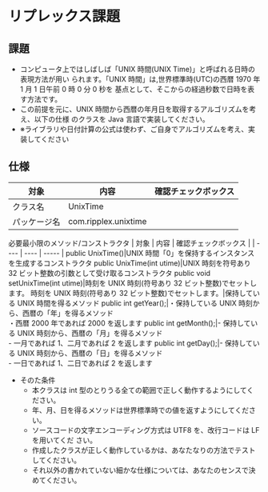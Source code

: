 # リプレックス課題

## 課題
- コンピュータ上ではしばしば「UNIX 時間(UNIX Time)」と呼ばれる日時の表現方法が用い
られます。「UNIX 時間」は,世界標準時(UTC)の⻄暦 1970 年 1 月 1 日午前 0 時 0 分 0 秒を
基点として、そこからの経過秒数で日時を表す方法です。
- この前提を元に、UNIX 時間から⻄暦の年月日を取得するアルゴリズムを考え、以下の仕様
のクラスを Java 言語で実装してください。
- ※ライブラリや日付計算の公式は使わず、ご自身でアルゴリズムを考え、実装してください

## 仕様
| 対象 | 内容 | 確認チェックボックス |
| ---- | ---- | ----- |
 クラス名 | UnixTime |　　
パッケージ名 | com.ripplex.unixtime|

必要最小限のメソッド/コンストラクタ
| 対象 | 内容 | 確認チェックボックス |
| ---- | ---- | ----- |
public UnixTime()|UNIX 時間「0」を保持するインスタンスを生成するコンストラクタ
public UnixTime(int utime)|UNIX 時刻を符号あり 32 ビット整数の引数として受け取るコンストラクタ
public void setUnixTime(int utime)|時刻を UNIX 時刻(符号あり 32 ビット整数)でセットします。
時刻を UNIX 時刻(符号あり 32 ビット整数)でセットします。|保持している UNIX 時間を得るメソッド
public int getYear();|・保持している UNIX 時刻から、⻄暦の「年」を得るメソッド<br>・⻄暦 2000 年であれば 2000 を返します
public int getMonth();|- 保持している UNIX 時刻から、⻄暦の「月」を得るメソッド<br>- 一月であれば 1、二月であれば 2 を返します
public int getDay();|- 保持している UNIX 時刻から、⻄暦の「日」を得るメソッド<br>- 一日であれば 1、二日であれば 2 を返します

- そのた条件
  - 本クラスは int 型のとりうる全ての範囲で正しく動作するようにしてください。
  - 年、月、日を得るメソッドは世界標準時での値を返すようにしてください。
  - ソースコードの文字エンコーディング方式は UTF8 を、改行コードは LF を用いてくだ
  さい。
  - 作成したクラスが正しく動作しているかは、あなたなりの方法でテストしてください。
  - それ以外の書かれていない細かな仕様については、あなたのセンスで決めてください。

